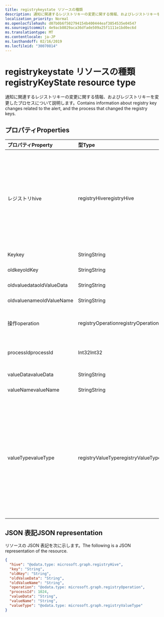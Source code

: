 ```yaml
---
title: registrykeystate リソースの種類
description: 通知に関連するレジストリキーの変更に関する情報、およびレジストリキーを変更したプロセスについて説明します。
localization_priority: Normal
ms.openlocfilehash: d07b0b6f502794154b400444eaf3854535e04547
ms.sourcegitcommit: 4e9acb8029aca36dfade509a25f1111e1bd0ec6d
ms.translationtype: MT
ms.contentlocale: ja-JP
ms.lasthandoff: 02/16/2019
ms.locfileid: "30070814"
---
```

# <a name="registrykeystate-resource-type"></a><span data-ttu-id="63d81-103">registrykeystate リソースの種類</span><span class="sxs-lookup"><span data-stu-id="63d81-103">registryKeyState resource type</span></span>

<span data-ttu-id="63d81-104">通知に関連するレジストリキーの変更に関する情報、およびレジストリキーを変更したプロセスについて説明します。</span><span class="sxs-lookup"><span data-stu-id="63d81-104">Contains information about registry key changes related to the alert, and the process that changed the registry keys.</span></span>

## <a name="properties"></a><span data-ttu-id="63d81-105">プロパティ</span><span class="sxs-lookup"><span data-stu-id="63d81-105">Properties</span></span>

| <span data-ttu-id="63d81-106">プロパティ</span><span class="sxs-lookup"><span data-stu-id="63d81-106">Property</span></span>     | <span data-ttu-id="63d81-107">型</span><span class="sxs-lookup"><span data-stu-id="63d81-107">Type</span></span>        | <span data-ttu-id="63d81-108">説明</span><span class="sxs-lookup"><span data-stu-id="63d81-108">Description</span></span> |
|:-------------|:------------|:------------|
|<span data-ttu-id="63d81-109">レジストリ</span><span class="sxs-lookup"><span data-stu-id="63d81-109">hive</span></span>|<span data-ttu-id="63d81-110">registryHive</span><span class="sxs-lookup"><span data-stu-id="63d81-110">registryHive</span></span>|<span data-ttu-id="63d81-111">[Windows レジストリハイブ](https://docs.microsoft.com/en-us/windows/desktop/sysinfo/registry-hives):</span><span class="sxs-lookup"><span data-stu-id="63d81-111">A [Windows registry hive](https://docs.microsoft.com/en-us/windows/desktop/sysinfo/registry-hives) :</span></span> <ul><li><span data-ttu-id="63d81-112">HKEY_CURRENT_CONFIG</span><span class="sxs-lookup"><span data-stu-id="63d81-112">HKEY_CURRENT_CONFIG</span></span></li> <li><span data-ttu-id="63d81-113">HKEY_CURRENT_USER</span><span class="sxs-lookup"><span data-stu-id="63d81-113">HKEY_CURRENT_USER</span></span></li> <li><span data-ttu-id="63d81-114">HKEY_LOCAL_MACHINE\SAM</span><span class="sxs-lookup"><span data-stu-id="63d81-114">HKEY_LOCAL_MACHINE\SAM</span></span></li> <li><span data-ttu-id="63d81-115">HKEY_LOCAL_MACHINE\Security</span><span class="sxs-lookup"><span data-stu-id="63d81-115">HKEY_LOCAL_MACHINE\Security</span></span></li> <li><span data-ttu-id="63d81-116">HKEY_LOCAL_MACHINE\Software</span><span class="sxs-lookup"><span data-stu-id="63d81-116">HKEY_LOCAL_MACHINE\Software</span></span></li> <li><span data-ttu-id="63d81-117">HKEY_LOCAL_MACHINE\System</span><span class="sxs-lookup"><span data-stu-id="63d81-117">HKEY_LOCAL_MACHINE\System</span></span></li> <li><span data-ttu-id="63d81-118">HKEY_USERS\\限り.</span><span class="sxs-lookup"><span data-stu-id="63d81-118">HKEY_USERS\\.Default.</span></span></li></ul> <span data-ttu-id="63d81-119">可能な値は、`unknown`、`currentConfig`、`currentUser`、`localMachineSam`、`localMachineSecurity`、`localMachineSoftware`、`localMachineSystem`、`usersDefault` です。</span><span class="sxs-lookup"><span data-stu-id="63d81-119">Possible values are: `unknown`, `currentConfig`, `currentUser`, `localMachineSam`, `localMachineSecurity`, `localMachineSoftware`, `localMachineSystem`, `usersDefault`.</span></span>|
|<span data-ttu-id="63d81-120">Key</span><span class="sxs-lookup"><span data-stu-id="63d81-120">key</span></span>|<span data-ttu-id="63d81-121">String</span><span class="sxs-lookup"><span data-stu-id="63d81-121">String</span></span>|<span data-ttu-id="63d81-122">Current (つまり変更された) レジストリキー (ハイブを除外)。</span><span class="sxs-lookup"><span data-stu-id="63d81-122">Current (i.e. changed) registry key (excludes HIVE).</span></span>|
|<span data-ttu-id="63d81-123">oldkey</span><span class="sxs-lookup"><span data-stu-id="63d81-123">oldKey</span></span>|<span data-ttu-id="63d81-124">String</span><span class="sxs-lookup"><span data-stu-id="63d81-124">String</span></span>|<span data-ttu-id="63d81-125">Previous (変更前) レジストリキー (ハイブを除外)。</span><span class="sxs-lookup"><span data-stu-id="63d81-125">Previous (i.e. before changed) registry key (excludes HIVE).</span></span>|
|<span data-ttu-id="63d81-126">oldvaluedata</span><span class="sxs-lookup"><span data-stu-id="63d81-126">oldValueData</span></span>|<span data-ttu-id="63d81-127">String</span><span class="sxs-lookup"><span data-stu-id="63d81-127">String</span></span>|<span data-ttu-id="63d81-128">以前の (変更前) レジストリキー値のデータ (内容)。</span><span class="sxs-lookup"><span data-stu-id="63d81-128">Previous (i.e. before changed) registry key value data (contents).</span></span>|
|<span data-ttu-id="63d81-129">oldvaluename</span><span class="sxs-lookup"><span data-stu-id="63d81-129">oldValueName</span></span>|<span data-ttu-id="63d81-130">String</span><span class="sxs-lookup"><span data-stu-id="63d81-130">String</span></span>|<span data-ttu-id="63d81-131">Previous (変更前) レジストリキー値の名前。</span><span class="sxs-lookup"><span data-stu-id="63d81-131">Previous (i.e. before changed) registry key value name.</span></span>|
|<span data-ttu-id="63d81-132">操作​​</span><span class="sxs-lookup"><span data-stu-id="63d81-132">operation</span></span>|<span data-ttu-id="63d81-133">registryOperation</span><span class="sxs-lookup"><span data-stu-id="63d81-133">registryOperation</span></span>|<span data-ttu-id="63d81-134">レジストリキー名と値の一方または両方を変更した操作。</span><span class="sxs-lookup"><span data-stu-id="63d81-134">Operation that changed the registry key name and/or value.</span></span> <span data-ttu-id="63d81-135">使用可能な値は、`unknown`、`create`、`modify`、`delete` です。</span><span class="sxs-lookup"><span data-stu-id="63d81-135">Possible values are: `unknown`, `create`, `modify`, `delete`.</span></span>|
|<span data-ttu-id="63d81-136">processId</span><span class="sxs-lookup"><span data-stu-id="63d81-136">processId</span></span>|<span data-ttu-id="63d81-137">Int32</span><span class="sxs-lookup"><span data-stu-id="63d81-137">Int32</span></span>|<span data-ttu-id="63d81-138">レジストリキーを変更したプロセスのプロセス ID (PID) (プロセスの詳細は、警告の「プロセス」のコレクションに表示されます)。</span><span class="sxs-lookup"><span data-stu-id="63d81-138">Process ID (PID) of the process that modified the registry key (process details will appear in the alert 'processes' collection).</span></span>|
|<span data-ttu-id="63d81-139">valueData</span><span class="sxs-lookup"><span data-stu-id="63d81-139">valueData</span></span>|<span data-ttu-id="63d81-140">String</span><span class="sxs-lookup"><span data-stu-id="63d81-140">String</span></span>|<span data-ttu-id="63d81-141">現在の (つまり変更された) レジストリキー値のデータ (内容)。</span><span class="sxs-lookup"><span data-stu-id="63d81-141">Current (i.e. changed) registry key value data (contents).</span></span>|
|<span data-ttu-id="63d81-142">valueName</span><span class="sxs-lookup"><span data-stu-id="63d81-142">valueName</span></span>|<span data-ttu-id="63d81-143">String</span><span class="sxs-lookup"><span data-stu-id="63d81-143">String</span></span>|<span data-ttu-id="63d81-144">Current (変更された) レジストリキー値の名前</span><span class="sxs-lookup"><span data-stu-id="63d81-144">Current (i.e. changed) registry key value name</span></span>|
|<span data-ttu-id="63d81-145">valueType</span><span class="sxs-lookup"><span data-stu-id="63d81-145">valueType</span></span>|<span data-ttu-id="63d81-146">registryValueType</span><span class="sxs-lookup"><span data-stu-id="63d81-146">registryValueType</span></span>|[<span data-ttu-id="63d81-147">レジストリキーの値の種類</span><span class="sxs-lookup"><span data-stu-id="63d81-147">Registry key value type</span></span>](https://docs.microsoft.com/en-us/windows/desktop/sysinfo/registry-value-types) <ul><li><span data-ttu-id="63d81-148">REG_BINARY</span><span class="sxs-lookup"><span data-stu-id="63d81-148">REG_BINARY</span></span></li> <li><span data-ttu-id="63d81-149">REG_DWORD</span><span class="sxs-lookup"><span data-stu-id="63d81-149">REG_DWORD</span></span></li> <li><span data-ttu-id="63d81-150">REG_DWORD_LITTLE_ENDIAN</span><span class="sxs-lookup"><span data-stu-id="63d81-150">REG_DWORD_LITTLE_ENDIAN</span></span></li> <li><span data-ttu-id="63d81-151">REG_DWORD_BIG_ENDIAN</span><span class="sxs-lookup"><span data-stu-id="63d81-151">REG_DWORD_BIG_ENDIAN</span></span></li><li><span data-ttu-id="63d81-152">REG_EXPAND_SZ</span><span class="sxs-lookup"><span data-stu-id="63d81-152">REG_EXPAND_SZ</span></span></li> <li><span data-ttu-id="63d81-153">REG_LINK</span><span class="sxs-lookup"><span data-stu-id="63d81-153">REG_LINK</span></span></li> <li><span data-ttu-id="63d81-154">REG_MULTI_SZ</span><span class="sxs-lookup"><span data-stu-id="63d81-154">REG_MULTI_SZ</span></span></li> <li><span data-ttu-id="63d81-155">REG_NONE</span><span class="sxs-lookup"><span data-stu-id="63d81-155">REG_NONE</span></span></li> <li><span data-ttu-id="63d81-156">REG_QWORD</span><span class="sxs-lookup"><span data-stu-id="63d81-156">REG_QWORD</span></span></li> <li><span data-ttu-id="63d81-157">REG_QWORD_LITTLE_ENDIAN</span><span class="sxs-lookup"><span data-stu-id="63d81-157">REG_QWORD_LITTLE_ENDIAN</span></span></li> <li><span data-ttu-id="63d81-158">REG_SZ</span><span class="sxs-lookup"><span data-stu-id="63d81-158">REG_SZ</span></span></li></ul> <span data-ttu-id="63d81-159">可能な値は、`unknown`、`binary`、`dword`、`dwordLittleEndian`、`dwordBigEndian`、`expandSz`、`link`、`multiSz`、`none`、`qword`、`qwordlittleEndian`、`sz` です。</span><span class="sxs-lookup"><span data-stu-id="63d81-159">Possible values are: `unknown`, `binary`, `dword`, `dwordLittleEndian`, `dwordBigEndian`, `expandSz`, `link`, `multiSz`, `none`, `qword`, `qwordlittleEndian`, `sz`.</span></span>|

## <a name="json-representation"></a><span data-ttu-id="63d81-160">JSON 表記</span><span class="sxs-lookup"><span data-stu-id="63d81-160">JSON representation</span></span>

<span data-ttu-id="63d81-161">リソースの JSON 表記を次に示します。</span><span class="sxs-lookup"><span data-stu-id="63d81-161">The following is a JSON representation of the resource.</span></span>

<!-- {
  "blockType": "resource",
  "optionalProperties": [

  ],
  "@odata.type": "microsoft.graph.registryKeyState"
}-->

```json
{
  "hive": "@odata.type: microsoft.graph.registryHive",
  "key": "String",
  "oldKey": "String",
  "oldValueData": "String",
  "oldValueName": "String",
  "operation": "@odata.type: microsoft.graph.registryOperation",
  "processId": 1024,
  "valueData": "String",
  "valueName": "String",
  "valueType": "@odata.type: microsoft.graph.registryValueType"
}

```

<!-- uuid: 8fcb5dbc-d5aa-4681-8e31-b001d5168d79
2015-10-25 14:57:30 UTC -->
<!-- {
  "type": "#page.annotation",
  "description": "registryKeyState resource",
  "keywords": "",
  "section": "documentation",
  "tocPath": ""
}-->
